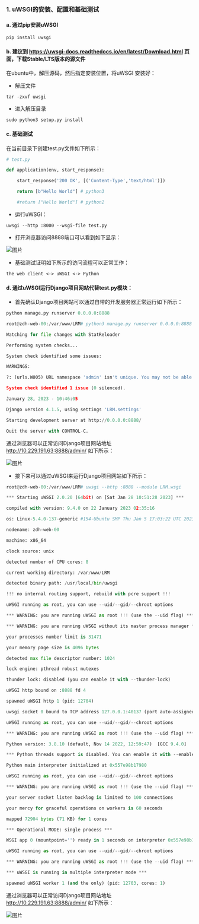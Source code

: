 ### 1. uWSGI的安装、配置和基础测试

#### a. 通过pip安装uWSGI

`pip install uwsgi`



#### b. 建议到 https://uwsgi-docs.readthedocs.io/en/latest/Download.html 页面，下载Stable/LTS版本的源文件

在ubuntu中，解压源码，然后指定安装位置，将uWSGI 安装好：

- 解压文件

`tar -zxvf uwsgi`

- 进入解压目录

`sudo python3 setup.py install`



#### c. 基础测试

在当前目录下创建test.py文件如下所示：
```python
# test.py

def application(env, start_response):

    start_response('200 OK', [('Content-Type','text/html')])

    return [b"Hello World"] # python3

    #return ["Hello World"] # python2

```
- 运行uWSGI：

`uwsgi --http :8000 --wsgi-file test.py`

- 打开浏览器访问8888端口可以看到如下显示：

![图片](hello_world.jpg)

- 基础测试证明如下所示的访问流程可以正常工作：

`the web client <-> uWSGI <-> Python`

#### d. 通过uWSGI运行Django项目网站代替test.py模块：

- 首先确认Django项目网站可以通过自带的开发服务器正常运行如下所示：

```python
python manage.py runserver 0.0.0.0:8888

root@zdh-web-00:/var/www/LRM# python3 manage.py runserver 0.0.0.0:8888

Watching for file changes with StatReloader

Performing system checks...

System check identified some issues:

WARNINGS:

?: (urls.W005) URL namespace 'admin' isn't unique. You may not be able to reverse all URLs in this namespace

System check identified 1 issue (0 silenced).

January 28, 2023 - 10:46:05

Django version 4.1.5, using settings 'LRM.settings'

Starting development server at http://0.0.0.0:8888/

Quit the server with CONTROL-C.

```

通过浏览器可以正常访问Django项目网站地址 http://10.229.191.63:8888/admin/ 如下所示：

![图片](hello_world.jpg)

- 接下来可以通过uWSGI来运行Django项目网站如下所示：

```python
root@zdh-web-00:/var/www/LRM# uwsgi --http :8888 --module LRM.wsgi

*** Starting uWSGI 2.0.20 (64bit) on [Sat Jan 28 10:51:28 2023] ***

compiled with version: 9.4.0 on 22 January 2023 02:35:16

os: Linux-5.4.0-137-generic #154-Ubuntu SMP Thu Jan 5 17:03:22 UTC 2023

nodename: zdh-web-00

machine: x86_64

clock source: unix

detected number of CPU cores: 8

current working directory: /var/www/LRM

detected binary path: /usr/local/bin/uwsgi

!!! no internal routing support, rebuild with pcre support !!!

uWSGI running as root, you can use --uid/--gid/--chroot options

*** WARNING: you are running uWSGI as root !!! (use the --uid flag) ***

*** WARNING: you are running uWSGI without its master process manager ***

your processes number limit is 31471

your memory page size is 4096 bytes

detected max file descriptor number: 1024

lock engine: pthread robust mutexes

thunder lock: disabled (you can enable it with --thunder-lock)

uWSGI http bound on :8888 fd 4

spawned uWSGI http 1 (pid: 12704)

uwsgi socket 0 bound to TCP address 127.0.0.1:40137 (port auto-assigned) fd 3

uWSGI running as root, you can use --uid/--gid/--chroot options

*** WARNING: you are running uWSGI as root !!! (use the --uid flag) ***

Python version: 3.8.10 (default, Nov 14 2022, 12:59:47)  [GCC 9.4.0]

*** Python threads support is disabled. You can enable it with --enable-threads ***

Python main interpreter initialized at 0x557e98b17980

uWSGI running as root, you can use --uid/--gid/--chroot options

*** WARNING: you are running uWSGI as root !!! (use the --uid flag) ***

your server socket listen backlog is limited to 100 connections

your mercy for graceful operations on workers is 60 seconds

mapped 72904 bytes (71 KB) for 1 cores

*** Operational MODE: single process ***

WSGI app 0 (mountpoint='') ready in 1 seconds on interpreter 0x557e98b17980 pid: 12703 (default app)

uWSGI running as root, you can use --uid/--gid/--chroot options

*** WARNING: you are running uWSGI as root !!! (use the --uid flag) ***

*** uWSGI is running in multiple interpreter mode ***

spawned uWSGI worker 1 (and the only) (pid: 12703, cores: 1)

```

通过浏览器可以正常访问Django项目网站地址 http://10.229.191.63:8888/admin/ 如下所示：

![图片](hello_world.jpg)
